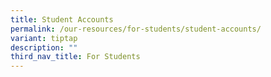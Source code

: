 ```yaml
---
title: Student Accounts
permalink: /our-resources/for-students/student-accounts/
variant: tiptap
description: ""
third_nav_title: For Students
---
```

